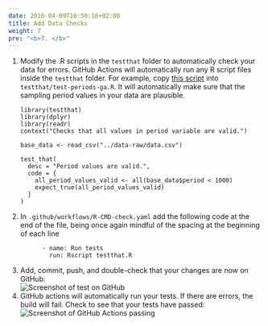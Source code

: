 ```yaml
---
date: 2016-04-09T16:50:16+02:00
title: Add Data Checks
weight: 7
pre: "<b>7. </b>"
---
```



1. Modify the .R scripts in the `testthat` folder to automatically check your data for errors. GitHub Actions will automatically run any R script files inside the `testthat` folder. For example, copy [this script](/sample-scripts/test-periods-ga.R) into `testthat/test-periods-ga.R`. It will automatically make sure that the sampling period values in your data are plausible.  
    ```{r}
    library(testthat)
    library(dplyr)
    library(readr)
    context("Checks that all values in period variable are valid.")
    
    base_data <- read_csv("../data-raw/data.csv")
    
    test_that(
      desc = "Period values are valid.",
      code = {
        all_period_values_valid <- all(base_data$period < 1000)
        expect_true(all_period_values_valid)
      }
    )
    ```
2. In `.github/workflows/R-CMD-check.yaml` add the following code at the end of the file, being once again mindful of the spacing at the beginning of each line
    ```
          - name: Run tests
            run: Rscript testthat.R
    ```
2. Add, commit, push, and double-check that your changes are now on GitHub:  
![Screenshot of test on GitHub](/screenshots/github_actions-github_add_test.png)
3. GitHub actions will automatically run your tests. If there are errors, the build will fail. Check to see that your tests have passed:  
![Screenshot of GitHub Actions passing](/screenshots/github_actions-add-test-passed.png)


